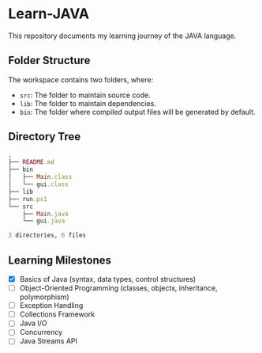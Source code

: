 # Learn-JAVA

This repository documents my learning journey of the JAVA language.

## Folder Structure

The workspace contains two folders, where:

- `src`: The folder to maintain source code.
- `lib`: The folder to maintain dependencies.
- `bin`: The folder where compiled output files will be generated by default.

## Directory Tree

```ruby
.
├── README.md
├── bin
│   ├── Main.class
│   └── gui.class
├── lib
├── run.ps1
└── src
    ├── Main.java
    └── gui.java

3 directories, 6 files
```

## Learning Milestones

- [x] Basics of Java (syntax, data types, control structures)
- [ ] Object-Oriented Programming (classes, objects, inheritance, polymorphism)
- [ ] Exception Handling
- [ ] Collections Framework
- [ ] Java I/O
- [ ] Concurrency
- [ ] Java Streams API

<!-- ## Learning Milestones

### Basics of Java
- [ ] Introduction to Java and its history
- [ ] Setting up the development environment (JDK, IDEs)
- [ ] Java syntax and structure
- [ ] Data types and variables
- [ ] Operators and expressions
- [ ] Control flow statements (if-else, switch-case)
- [ ] Loops (for, while, do-while)

### Object-Oriented Programming
- [ ] Classes and objects
- [ ] Constructors and initialization blocks
- [ ] Methods and method overloading
- [ ] Encapsulation and access modifiers
- [ ] Inheritance and method overriding
- [ ] Polymorphism
- [ ] Abstract classes and interfaces
- [ ] Static members and nested classes

### Exception Handling
- [ ] Types of exceptions (checked and unchecked)
- [ ] Try-catch block
- [ ] Finally block
- [ ] Throwing exceptions
- [ ] Creating custom exceptions
- [ ] Java 7's try-with-resources statement

### Collections Framework
- [ ] Introduction to Collections Framework
- [ ] List (ArrayList, LinkedList)
- [ ] Set (HashSet, LinkedHashSet, TreeSet)
- [ ] Map (HashMap, LinkedHashMap, TreeMap)
- [ ] Queue (PriorityQueue, LinkedList)
- [ ] Stack and Deque
- [ ] Collections utility class

### Java I/O
- [ ] File handling (File class)
- [ ] Byte streams (InputStream, OutputStream)
- [ ] Character streams (Reader, Writer)
- [ ] Buffered streams
- [ ] Serialization and deserialization
- [ ] Java NIO (new I/O)
- [ ] Reading and writing files with Java 8's `Files` class

### Concurrency
- [ ] Introduction to concurrency and multithreading
- [ ] Creating and running threads (Thread class, Runnable interface)
- [ ] Thread lifecycle and states
- [ ] Synchronization and locks
- [ ] Executor framework
- [ ] Callable and Future
- [ ] Fork/Join framework
- [ ] Concurrent collections

### Java Streams API
- [ ] Introduction to Streams
- [ ] Creating streams
- [ ] Intermediate operations (filter, map, sorted, etc.)
- [ ] Terminal operations (forEach, collect, reduce, etc.)
- [ ] Parallel streams
- [ ] Collectors and custom collectors

### Advanced Topics
- [ ] Generics
- [ ] Lambda expressions and functional interfaces
- [ ] Annotations
- [ ] Reflection API
- [ ] Java Memory Model and garbage collection
- [ ] JVM internals
- [ ] Modules (Java 9+)
- [ ] Scripting with Java (Nashorn, GraalVM)
- [ ] JavaFX for GUI development

### Testing
- [ ] JUnit basics
- [ ] Writing and running tests
- [ ] Test-driven development (TDD)
- [ ] Mocking and stubbing with Mockito

### Build Tools and Dependency Management
- [ ] Introduction to build tools (Maven, Gradle)
- [ ] Project structure and conventions
- [ ] Managing dependencies
- [ ] Build lifecycle and plugins
- [ ] Continuous integration (Jenkins, Travis CI)

### Web Development
- [ ] Introduction to servlets and JSP
- [ ] Basics of web application architecture
- [ ] Spring Framework basics
- [ ] Building RESTful web services with Spring Boot
- [ ] Working with databases (JDBC, JPA, Hibernate)

### Best Practices
- [ ] Code conventions and style guides
- [ ] Effective Java practices
- [ ] Design patterns
- [ ] Writing clean and maintainable code
- [ ] Performance tuning and optimization -->
